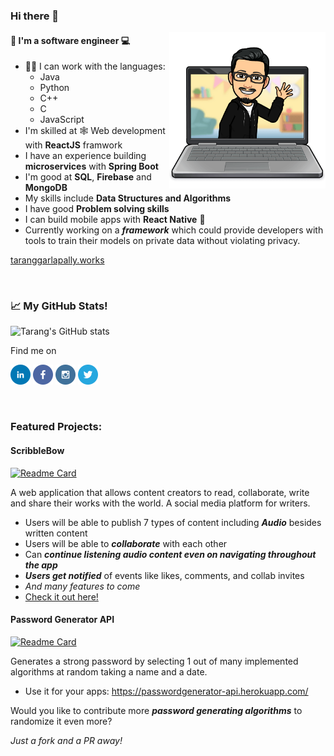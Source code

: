### Hi there 👋
<div>
<img align = "right" alt="Tarang's Bitmoji" src="/my_bitmoji.png" width="250px" height="250px"></img> 
</div>


#### 📖 I'm a software engineer 💻
 
 - 👨‍💻 I can work with the languages:
      * Java 
      * Python
      * C++
      * C
      * JavaScript
 - I'm skilled at 🕸️ Web development with **ReactJS** framwork 
 - I have an experience building **microservices** with **Spring Boot** 
 - I'm good at **SQL**, **Firebase** and **MongoDB**
 - My skills include **Data Structures and Algorithms**
 - I have good **Problem solving skills**
 - I can build mobile apps with **React Native** 📱
 - Currently working on a _**framework**_ which could provide developers with tools to train their models on private data without violating privacy.

<a href="https://taranggarlapally.works" target="_blank" >taranggarlapally.works</a>
 
<br />

### 📈 My GitHub Stats!
![Tarang's GitHub stats](https://github-readme-stats.vercel.app/api?username=TarangGarlapally&hide=stars&count_private=true&show_icons=true&theme=dark)

Find me on

<a href="https://www.linkedin.com/in/taranggarlapally/"><img alt="LinkedIn" src="/social-icons/linkedin.png" height="32px" width="32px"/></a>
<a href="https://www.facebook.com/taranggarlapally333"><img alt="Facebook" src="/social-icons/facebook.png" height="32px" width="32px"/></a>
<a href="https://www.instagram.com/tarang_garlapally/"><img alt="Instagram" src="/social-icons/instagram.png" height="32px" width="32px"/></a>
<a href="https://twitter.com/tarang333"><img alt="Twitter" src="/social-icons/twitter.png" height="32px" width="32px"/></a>

<br />

### Featured Projects:

#### **ScribbleBow**

[![Readme Card](https://github-readme-stats.vercel.app/api/pin/?username=TarangGarlapally&repo=scribblebow&theme=dark)](https://github.com/TarangGarlapally/scribblebow)

A web application that allows content creators to read,
collaborate, write and share their works with the world. A social
media platform for writers.

* Users will be able to publish 7 types of content including _**Audio**_ besides  written content
* Users will be able to _**collaborate**_ with each other
* Can _**continue listening audio content even on navigating throughout the app**_
* _**Users get notified**_ of events like likes, comments, and collab invites
* _And many features to come_
* [Check it out here!](https://scribblebow.web.app/)


#### **Password Generator API**

[![Readme Card](https://github-readme-stats.vercel.app/api/pin/?username=TarangGarlapally&repo=PasswordGeneratorAPI&theme=dark)](https://github.com/TarangGarlapally/PasswordGeneratorAPI)

Generates a strong password by selecting 1 out of many
implemented algorithms at random taking a name and a date.
* Use it for your apps: https://passwordgenerator-api.herokuapp.com/

Would you like to contribute more _**password generating algorithms**_ to randomize it even more?

_Just a fork and a PR away!_








<!--
 ### Have a look at _**some**_ of my **peojects** here!
--
 <div>
<img align = "right" alt="Tarang's Bitmoji" src="/ScribbleBow.png" width="250px" height="250px"></img> 
</div>
--
 #### **ScribbleBow**
--
 > ReactJS, Firebase, NodeJS, WebMedia API 
--
A web application that allows content creators to read,
collaborate, write and share their works with the world. A social
media platform for writers.
--
* Users will be able to publish 7 types of content including _**Audio**_ besides  written content
* Users will be able to _**collaborate**_ with each other
* Can _**continue listening audio content even on navigating throughout the app**_
* _**Users get notified**_ of events like likes, comments, and collab invites
* _And many features to come_
* [Check it out here!](https://scribblebow.web.app/)
--
<br />
--
#### **Password Generator API**
--
> NodeJS, ExpressJS
--
Generates a strong password by selecting 1 out of many
implemented algorithms at random taking a name and a date.
* Use it for your apps: https://passwordgenerator-api.herokuapp.com/
-->
<!--
Would you like to contribute more _**password generating algorithms**_ to randomize it even more?
--
_Just a fork and a PR away!_
--
* Repo: https://github.com/TarangGarlapally/PasswordGeneratorAPI
-->
<!--
**TarangGarlapally/TarangGarlapally** is a ✨ _special_ ✨ repository because its `README.md` (this file) appears on your GitHub profile.

Here are some ideas to get you started:

- 🔭 I’m currently working on ...
- 🌱 I’m currently learning ...
- 👯 I’m looking to collaborate on ...
- 🤔 I’m looking for help with ...
- 💬 Ask me about ...
- 📫 How to reach me: ...
- 😄 Pronouns: ...
- ⚡ Fun fact: ...
-->
